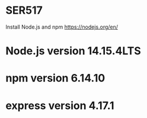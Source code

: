 # SER517


Install Node.js and npm https://nodejs.org/en/

# Node.js version 14.15.4LTS

# npm version 6.14.10

# express version 4.17.1
